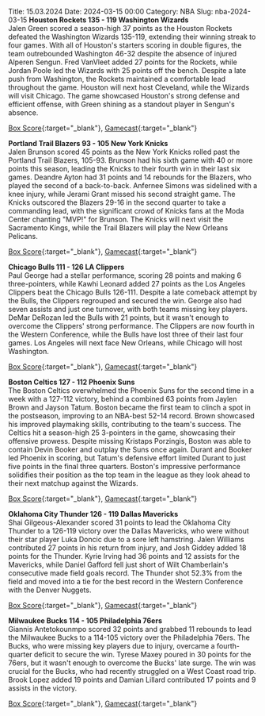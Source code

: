 Title: 15.03.2024
Date: 2024-03-15 00:00
Category: NBA 
Slug: nba-2024-03-15 
**Houston Rockets 135 - 119 Washington Wizards**  
Jalen Green scored a season-high 37 points as the Houston Rockets defeated the Washington Wizards 135-119, extending their winning streak to four games. With all of Houston's starters scoring in double figures, the team outrebounded Washington 46-32 despite the absence of injured Alperen Sengun. Fred VanVleet added 27 points for the Rockets, while Jordan Poole led the Wizards with 25 points off the bench. Despite a late push from Washington, the Rockets maintained a comfortable lead throughout the game. Houston will next host Cleveland, while the Wizards will visit Chicago. The game showcased Houston's strong defense and efficient offense, with Green shining as a standout player in Sengun's absence. 

[Box Score](https://www.nba.com/game/was-vs-hou-0022300957/box-score){:target="_blank"}, [Gamecast](https://www.nba.com/game/was-vs-hou-0022300957){:target="_blank"}<br>

**Portland Trail Blazers 93 - 105 New York Knicks**  
Jalen Brunson scored 45 points as the New York Knicks rolled past the Portland Trail Blazers, 105-93. Brunson had his sixth game with 40 or more points this season, leading the Knicks to their fourth win in their last six games. Deandre Ayton had 31 points and 14 rebounds for the Blazers, who played the second of a back-to-back. Anfernee Simons was sidelined with a knee injury, while Jerami Grant missed his second straight game. The Knicks outscored the Blazers 29-16 in the second quarter to take a commanding lead, with the significant crowd of Knicks fans at the Moda Center chanting "MVP!" for Brunson. The Knicks will next visit the Sacramento Kings, while the Trail Blazers will play the New Orleans Pelicans. 

[Box Score](https://www.nba.com/game/nyk-vs-por-0022300960/box-score){:target="_blank"}, [Gamecast](https://www.nba.com/game/nyk-vs-por-0022300960){:target="_blank"}<br>

**Chicago Bulls 111 - 126 LA Clippers**  
Paul George had a stellar performance, scoring 28 points and making 6 three-pointers, while Kawhi Leonard added 27 points as the Los Angeles Clippers beat the Chicago Bulls 126-111. Despite a late comeback attempt by the Bulls, the Clippers regrouped and secured the win. George also had seven assists and just one turnover, with both teams missing key players. DeMar DeRozan led the Bulls with 21 points, but it wasn't enough to overcome the Clippers' strong performance. The Clippers are now fourth in the Western Conference, while the Bulls have lost three of their last four games. Los Angeles will next face New Orleans, while Chicago will host Washington. 

[Box Score](https://www.nba.com/game/lac-vs-chi-0022300956/box-score){:target="_blank"}, [Gamecast](https://www.nba.com/game/lac-vs-chi-0022300956){:target="_blank"}<br>

**Boston Celtics 127 - 112 Phoenix Suns**  
The Boston Celtics overwhelmed the Phoenix Suns for the second time in a week with a 127-112 victory, behind a combined 63 points from Jaylen Brown and Jayson Tatum. Boston became the first team to clinch a spot in the postseason, improving to an NBA-best 52-14 record. Brown showcased his improved playmaking skills, contributing to the team's success. The Celtics hit a season-high 25 3-pointers in the game, showcasing their offensive prowess. Despite missing Kristaps Porzingis, Boston was able to contain Devin Booker and outplay the Suns once again. Durant and Booker led Phoenix in scoring, but Tatum's defensive effort limited Durant to just five points in the final three quarters. Boston's impressive performance solidifies their position as the top team in the league as they look ahead to their next matchup against the Wizards. 

[Box Score](https://www.nba.com/game/phx-vs-bos-0022300955/box-score){:target="_blank"}, [Gamecast](https://www.nba.com/game/phx-vs-bos-0022300955){:target="_blank"}<br>

**Oklahoma City Thunder 126 - 119 Dallas Mavericks**  
Shai Gilgeous-Alexander scored 31 points to lead the Oklahoma City Thunder to a 126-119 victory over the Dallas Mavericks, who were without their star player Luka Doncic due to a sore left hamstring. Jalen Williams contributed 27 points in his return from injury, and Josh Giddey added 18 points for the Thunder. Kyrie Irving had 36 points and 12 assists for the Mavericks, while Daniel Gafford fell just short of Wilt Chamberlain's consecutive made field goals record. The Thunder shot 52.3% from the field and moved into a tie for the best record in the Western Conference with the Denver Nuggets. 

[Box Score](https://www.nba.com/game/dal-vs-okc-0022300959/box-score){:target="_blank"}, [Gamecast](https://www.nba.com/game/dal-vs-okc-0022300959){:target="_blank"}<br>

**Milwaukee Bucks 114 - 105 Philadelphia 76ers**  
Giannis Antetokounmpo scored 32 points and grabbed 11 rebounds to lead the Milwaukee Bucks to a 114-105 victory over the Philadelphia 76ers. The Bucks, who were missing key players due to injury, overcame a fourth-quarter deficit to secure the win. Tyrese Maxey poured in 30 points for the 76ers, but it wasn't enough to overcome the Bucks' late surge. The win was crucial for the Bucks, who had recently struggled on a West Coast road trip. Brook Lopez added 19 points and Damian Lillard contributed 17 points and 9 assists in the victory. 

[Box Score](https://www.nba.com/game/phi-vs-mil-0022300958/box-score){:target="_blank"}, [Gamecast](https://www.nba.com/game/phi-vs-mil-0022300958){:target="_blank"}<br>

